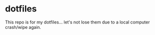 # dotfiles
This repo is for my dotfiles... let's not lose them due to a local computer crash/wipe again.
